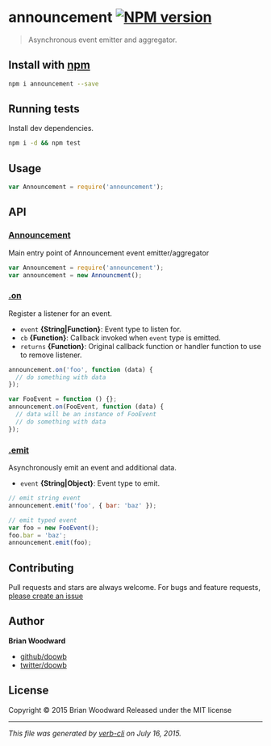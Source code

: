 # announcement [![NPM version](https://badge.fury.io/js/announcement.svg)](http://badge.fury.io/js/announcement)

> Asynchronous event emitter and aggregator.

## Install with [npm](npmjs.org)

```bash
npm i announcement --save
```

## Running tests
Install dev dependencies.

```bash
npm i -d && npm test
```


## Usage

```js
var Announcement = require('announcement');
```

## API
### [Announcement](./index.js#L26)

Main entry point of Announcement event emitter/aggregator

```js
var Announcement = require('announcement');
var announcement = new Announcment();
```

### [.on](./index.js#L55)

Register a listener for an event.

* `event` **{String|Function}**: Event type to listen for.    
* `cb` **{Function}**: Callback invoked when `event` type is emitted.    
* `returns` **{Function}**: Original callback function or handler function to use to remove listener.  

```js
announcement.on('foo', function (data) {
  // do something with data
});

var FooEvent = function () {};
announcement.on(FooEvent, function (data) {
  // data will be an instance of FooEvent
  // do something with data
});
```

### [.emit](./index.js#L83)

Asynchronously emit an event and additional data.

* `event` **{String|Object}**: Event type to emit.    

```js
// emit string event
announcement.emit('foo', { bar: 'baz' });

// emit typed event
var foo = new FooEvent();
foo.bar = 'baz';
announcement.emit(foo);
```


## Contributing
Pull requests and stars are always welcome. For bugs and feature requests, [please create an issue](https://github.com/doowb/announcement/issues)

## Author

**Brian Woodward**
 
+ [github/doowb](https://github.com/doowb)
+ [twitter/doowb](http://twitter.com/doowb) 

## License
Copyright © 2015 Brian Woodward
Released under the MIT license

***

_This file was generated by [verb-cli](https://github.com/assemble/verb-cli) on July 16, 2015._
